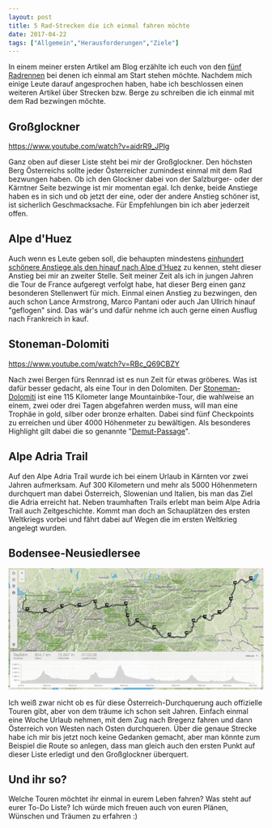 ```yaml
---
layout: post
title: 5 Rad-Strecken die ich einmal fahren möchte
date: 2017-04-22
tags: ["Allgemein","Herausforderungen","Ziele"]
---
```


In einem meiner ersten Artikel am Blog erzählte ich euch von den [fünf Radrennen](/fuenf-radrennen-bei-denen-ich-einmal-start-stehen-moechte/) bei denen ich einmal am Start stehen möchte. Nachdem mich einige Leute darauf angesprochen haben, habe ich beschlossen einen weiteren Artikel über Strecken bzw. Berge zu schreiben die ich einmal mit dem Rad bezwingen möchte.

## Großglockner

https://www.youtube.com/watch?v=aidrR9_JPlg

Ganz oben auf dieser Liste steht bei mir der Großglockner. Den höchsten Berg Österreichs sollte jeder Österreicher zumindest einmal mit dem Rad bezwungen haben. Ob ich den Glockner dabei von der Salzburger- oder der Kärntner Seite bezwinge ist mir momentan egal. Ich denke, beide Anstiege haben es in sich und ob jetzt der eine, oder der andere Anstieg schöner ist, ist sicherlich Geschmacksache. Für Empfehlungen bin ich aber jederzeit offen.

## Alpe d'Huez

Auch wenn es Leute geben soll, die behaupten mindestens [einhundert schönere Anstiege als den hinauf nach Alpe d'Huez](http://www.cycling-challenge.com/100-cycling-climbs-better-than-alpe-dhuez/) zu kennen, steht dieser Anstieg bei mir an zweiter Stelle. Seit meiner Zeit als ich in jungen Jahren die Tour de France aufgeregt verfolgt habe, hat dieser Berg einen ganz besonderen Stellenwert für mich. Einmal einen Anstieg zu bezwingen, den auch schon Lance Armstrong, Marco Pantani oder auch Jan Ullrich hinauf "geflogen" sind. Das wär's und dafür nehme ich auch gerne einen Ausflug nach Frankreich in kauf.

## Stoneman-Dolomiti

https://www.youtube.com/watch?v=RBc_Q69CBZY

Nach zwei Bergen fürs Rennrad ist es nun Zeit für etwas gröberes. Was ist dafür besser gedacht, als eine Tour in den Dolomiten. Der [Stoneman-Dolomiti](http://www.stoneman.it/de/stoneman-dolomiti) ist eine 115 Kilometer lange Mountainbike-Tour, die wahlweise an einem, zwei oder drei Tagen abgefahren werden muss, will man eine Trophäe in gold, silber oder bronze erhalten. Dabei sind fünf Checkpoints zu erreichen und über 4000 Höhenmeter zu bewältigen. Als besonderes Highlight gilt dabei die so genannte "[Demut-Passage](https://www.youtube.com/results?search_query=demut-passage&page=&utm_source=opensearch)".

## Alpe Adria Trail

Auf den Alpe Adria Trail wurde ich bei einem Urlaub in Kärnten vor zwei Jahren aufmerksam. Auf 300 Kilometern und mehr als 5000 Höhenmetern durchquert man dabei Österreich, Slowenian und Italien, bis man das Ziel die Adria erreicht hat. Neben traumhaften Trails erlebt man beim Alpe Adria Trail auch Zeitgeschichte. Kommt man doch an Schauplätzen des ersten Weltkriegs vorbei und fährt dabei auf Wegen die im ersten Weltkrieg angelegt wurden.

## Bodensee-Neusiedlersee

![Österreichkarte mit Radstrecke vom Bodensee zum Neusiedlersee](oesterreich-durchquerung-1024x486.png)

Ich weiß zwar nicht ob es für diese Österreich-Durchquerung auch offizielle Touren gibt, aber von dem träume ich schon seit Jahren. Einfach einmal eine Woche Urlaub nehmen, mit dem Zug nach Bregenz fahren und dann Österreich von Westen nach Osten durchqueren. Über die genaue Strecke habe ich mir bis jetzt noch keine Gedanken gemacht, aber man könnte zum Beispiel die Route so anlegen, dass man gleich auch den ersten Punkt auf dieser Liste erledigt und den Großglockner überquert.

## Und ihr so?

Welche Touren möchtet ihr einmal in eurem Leben fahren? Was steht auf eurer To-Do Liste? Ich würde mich freuen auch von euren Plänen, Wünschen und Träumen zu erfahren :)